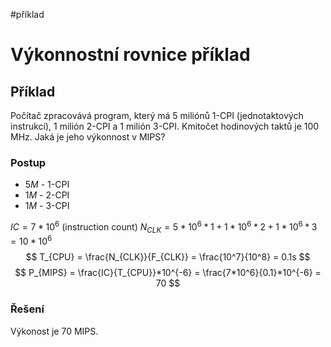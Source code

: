 #příklad
# Výkonnostní rovnice příklad

## Příklad

Počítač zpracovává program, který má 5 miliónů 1-CPI (jednotaktových instrukcí), 1 milión 2-CPI a 1 milión 3-CPI. Kmitočet hodinových taktů je 100 MHz. Jaká je jeho výkonnost v MIPS?

### Postup
- $5M$ - 1-CPI
- $1M$ - 2-CPI
- $1M$ - 3-CPI

$IC = 7*10^6$ (instruction count)
$N_{CLK} = 5*10^6*1 + 1*10^6*2 + 1*10^6*3 = 10*10^6$
$$
T_{CPU} = \frac{N_{CLK}}{F_{CLK}} = \frac{10^7}{10^8} = 0.1s
$$
$$
P_{MIPS} = \frac{IC}{T_{CPU}}*10^{-6} = \frac{7*10^6}{0.1}*10^{-6} = 70
$$
### Řešení
Výkonost je $70$ MIPS.